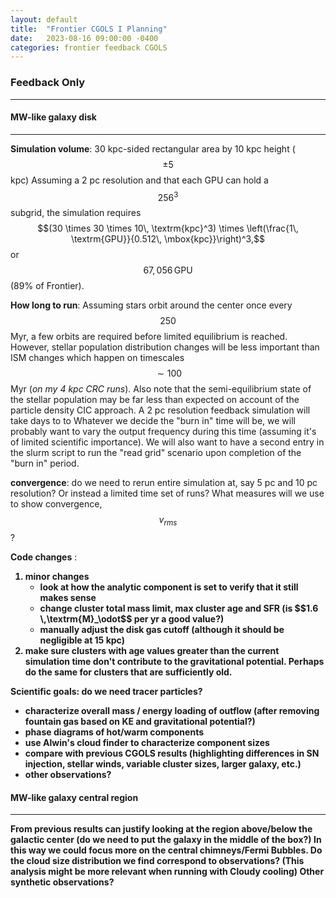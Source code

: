 ```yaml
---
layout: default
title:  "Frontier CGOLS I Planning"
date:   2023-08-16 09:00:00 -0400
categories: frontier feedback CGOLS
---
```

[comment]: <> (data comes from running on CRC )

### Feedback Only  ###
---

#### MW-like galaxy disk ####
---

 **Simulation volume**: 30 kpc-sided rectangular area by 10 kpc height ($$\pm 5$$ kpc)
 Assuming a 2 pc resolution and that each GPU can hold a $$256^3$$ subgrid, the simulation requires $$(30 \times 30 \times 10\, \textrm{kpc}^3) \times \left(\frac{1\, \textrm{GPU}}{0.512\, \mbox{kpc}}\right)^3,$$ or $$67,056\, \textrm{GPU}$$ (89% of Frontier).

**How long to run**:  Assuming stars orbit around the center once every $$250$$ Myr, a few orbits are required before limited equilibrium is reached.  However, stellar population distribution changes will be less important than ISM changes which happen on timescales $$\sim 100$$ Myr (*on my 4 kpc CRC runs*).  Also note that the semi-equilibrium state of the stellar population may be far less than expected on account of the particle density CIC approach.  A 2 pc resolution feedback simulation will take days to  to Whatever we decide the "burn in" time will be, we will probably want to vary the output frequency during this time (assuming it's of limited scientific importance).  We will also want to have a second entry in the slurm script to run the "read grid" scenario upon completion of the "burn in" period.

**convergence**: do we need to rerun entire simulation at, say 5 pc and 10 pc resolution? Or instead a limited time set of runs?  What measures will we use to show convergence, $$v_{rms}$$ ?

**Code changes** : <b>
<ol>
<li> minor changes
<ul><li>look at how the analytic component is set to verify that it still makes sense</li>
      <li>change cluster total mass limit, max cluster age and SFR  (is $$1.6 \,\textrm{M}_\odot$$ per yr a good value?)</li>
      <li>manually adjust the disk gas cutoff (although it should be negligible at 15 kpc)</li>
</ul>
</li>
<li> make sure clusters with age values greater than the current simulation time don't contribute to the gravitational potential.  Perhaps do the same for clusters that are sufficiently old. 
</ol>


**Scientific goals**: do we need tracer particles?
<ul>
<li> characterize overall mass / energy loading of outflow (after removing fountain gas based on KE and gravitational potential?)</li>
<li> phase diagrams of hot/warm components</li>
<li> use Alwin's cloud finder to characterize component sizes</li>
<li> compare with previous CGOLS results (highlighting differences in SN injection, stellar winds, variable cluster sizes, larger galaxy, etc.)</li>
<li> other observations?</li>
</ul>


#### MW-like galaxy central region ####
---
From previous results can justify looking at the region above/below the galactic center
(do we need to put the galaxy in the middle of the box?)  In this way we could focus more on the central chimneys/Fermi Bubbles.  Do the cloud size distribution we find correspond to observations? (This analysis might be more relevant when running with Cloudy cooling)
Other synthetic observations?


